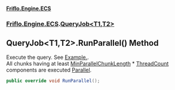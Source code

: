 #### [Friflo.Engine.ECS](index.md 'index')
### [Friflo.Engine.ECS](Friflo.Engine.ECS.md 'Friflo.Engine.ECS').[QueryJob&lt;T1,T2&gt;](QueryJob_T1,T2_.md 'Friflo.Engine.ECS.QueryJob<T1,T2>')

## QueryJob<T1,T2>.RunParallel() Method

Execute the query.
            See <a href="https://github.com/friflo/Friflo.Json.Fliox/wiki/Examples-~-Optimization#parallel-query-job">Example.</a>.<br/>
            All chunks having at least [MinParallelChunkLength](QueryJob.MinParallelChunkLength.md 'Friflo.Engine.ECS.QueryJob.MinParallelChunkLength') * [ThreadCount](ParallelJobRunner.ThreadCount.md 'Friflo.Engine.ECS.ParallelJobRunner.ThreadCount')
            components are executed [Parallel](JobExecution.md#Friflo.Engine.ECS.JobExecution.Parallel 'Friflo.Engine.ECS.JobExecution.Parallel').

```csharp
public override void RunParallel();
```
